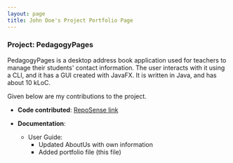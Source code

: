 ```yaml
---
layout: page
title: John Doe's Project Portfolio Page
---
```


### Project: PedagogyPages

PedagogyPages is a desktop address book
application used for teachers to manage their students' contact information. 
The user interacts with it using a CLI, and it has a GUI created with JavaFX. 
It is written in Java, and has about 10 kLoC.

Given below are my contributions to the project.

* **Code contributed**: [RepoSense link]()

* **Documentation**:
  * User Guide:
    * Updated AboutUs with own information
    * Added portfolio file (this file)
